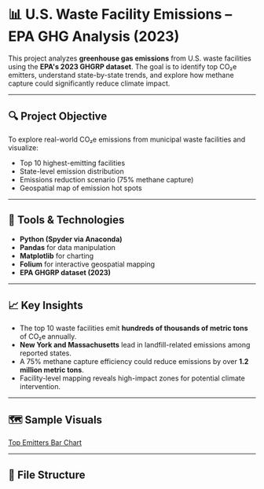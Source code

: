# 📊 U.S. Waste Facility Emissions – EPA GHG Analysis (2023)

This project analyzes **greenhouse gas emissions** from U.S. waste facilities using the **EPA's 2023 GHGRP dataset**. The goal is to identify top CO₂e emitters, understand state-by-state trends, and explore how methane capture could significantly reduce climate impact.

---

## 🔍 Project Objective

To explore real-world CO₂e emissions from municipal waste facilities and visualize:
- Top 10 highest-emitting facilities
- State-level emission distribution
- Emissions reduction scenario (75% methane capture)
- Geospatial map of emission hot spots

---

## 🧰 Tools & Technologies

- **Python (Spyder via Anaconda)**
- **Pandas** for data manipulation
- **Matplotlib** for charting
- **Folium** for interactive geospatial mapping
- **EPA GHGRP dataset (2023)**

---

## 📈 Key Insights

- The top 10 waste facilities emit **hundreds of thousands of metric tons** of CO₂e annually.
- **New York and Massachusetts** lead in landfill-related emissions among reported states.
- A 75% methane capture efficiency could reduce emissions by over **1.2 million metric tons**.
- Facility-level mapping reveals high-impact zones for potential climate intervention.

---

## 🗺️ Sample Visuals

[Top Emitters Bar Chart](top10states.png)  


---

## 📁 File Structure

